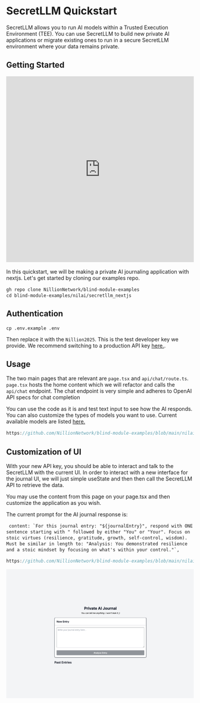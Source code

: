 # SecretLLM Quickstart

SecretLLM allows you to run AI models within a Trusted Execution Environment (TEE). You can use SecretLLM to build new private AI applications or migrate existing ones to run in a secure SecretLLM environment where your data remains private.

## Getting Started

<iframe 
  width="100%" 
  height="500" 
  src="https://www.youtube.com/embed/f0EMmEUhFcM" 
  title="YouTube video player" 
  frameborder="0" 
  allow="accelerometer; autoplay; clipboard-write; encrypted-media; gyroscope; picture-in-picture" 
  allowfullscreen>
</iframe>

In this quickstart, we will be making a private AI journaling application with nextjs. Let's get started by cloning our examples repo.

```
gh repo clone NillionNetwork/blind-module-examples
cd blind-module-examples/nilai/secretllm_nextjs
```

## Authentication

```
cp .env.example .env
```

Then replace it with the `Nillion2025`. This is the test developer key we provide. We recommend switching to a production API key [here.](./access.md).

## Usage

The two main pages that are relevant are `page.tsx` and `api/chat/route.ts`. `page.tsx` hosts the home content which we will refactor and calls the `api/chat` endpoint. The chat endpoint is very simple and adheres to OpenAI API specs for chat completion

You can use the code as it is and test text input to see how the AI responds. You can also customize the types of models you want to use. Current available models are listed [here.](./overview#available-models)

```typescript reference showGithubLink
https://github.com/NillionNetwork/blind-module-examples/blob/main/nilai/secretllm_nextjs/app/api/chat/route.ts
```

## Customization of UI

With your new API key, you should be able to interact and talk to the SecretLLM with the current UI. In order to interact with a new interface for the journal UI, we will just simple useState and then then call the SecretLLM API to retrieve the data.

You may use the content from this page on your page.tsx and then customize the application as you wish.

The current prompt for the AI journal response is:

```
 content: `For this journal entry: "${journalEntry}", respond with ONE sentence starting with " followed by either "You" or "Your". Focus on stoic virtues (resilience, gratitude, growth, self-control, wisdom). Must be similar in length to: "Analysis: You demonstrated resilience and a stoic mindset by focusing on what's within your control."`,
```

```typescript reference showGithubLink
https://github.com/NillionNetwork/blind-module-examples/blob/main/nilai/secretllm_nextjs/app/tutorial_page.tsx
```

![img!](../../../static/img/secretllm_completed_tutorial.png)
